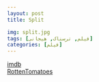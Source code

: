 ```yaml
---
layout: post
title: Split

img: split.jpg
tags: [فیلم, ترسناک, هیجانی]
categories: [فیلم]
---
```


[imdb](https://www.imdb.com/title/tt4972582/)  
[RottenTomatoes](https://www.rottentomatoes.com/m/split_2017)